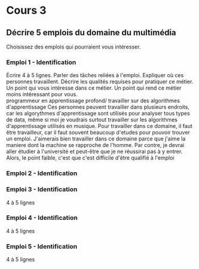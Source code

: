 # Cours 3
## Décrire 5 emplois du domaine du multimédia
Choisissez des emplois qui pourraient vous intéresser. 

### Emploi 1 - Identification
Écrire 4 à 5 lignes. Parler des tâches reliées à l'emploi. Expliquer où ces personnes travaillent. Décrire les qualités requises pour pratiquer ce métier. Un point qui vous intéresse dans ce métier. Un point qui rend ce métier moins intéressant pour vous.  
programmeur en apprentissage profond/ travailler sur des algorithmes d'apprentissage
Ces personnes peuvent travailler dans plusieurs endroits, car les algorythmes d'apprentissage sont utilisés pour analyser tous types de data, même si moi je voudrais surtout travailler sur les algorithmes d'apprentissage utilisés en musique. Pour travailler dans ce domaine, il faut être travailleur, car il faut souvent beaucoup d'etudes pour pouvoir trouver un emploi. J'aimerais bien travailler dans ce domaine parce que j'aime la maniere dont la machine se rapproche de l'homme. Par contre, je devrai aller étudier à l'université et peut-être que je ne réussirai pas à y entrer. Alors, le point faible, c'est que c'est difficile d'être qualifié à l'emploi

### Emploi 2 - Identification


### Emploi 3 - Identification
4 à 5 lignes 

### Emploi 4 - Identification
4 à 5 lignes

### Emploi 5 - Identification
4 à 5 lignes

